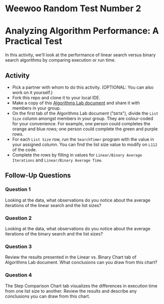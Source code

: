 # Weewoo Random Test Number 2
# Analyzing Algorithm Performance: A Practical Test

In this activity, we'll look at the performance of linear search versus binary search algorithms by comparing execution or run time.

## Activity
- Pick a partner with whom to do this activity. (OPTIONAL: You can also work on it yourself.)
- Fork this repo and clone it to your local IDE.
- Make a copy of this [Algorithms Lab document](https://docs.google.com/spreadsheets/d/1xE6VfEzhNB2kBnPvhfmUMQvLK2y71GGJCClOtkuz7aE/edit?usp=sharing) and share it with members in your group.
- On the first tab of the Algorithms Lab document ("`DATA`"), divide the `List Size` column amongst members in your group. They are colour-coded for your convenience. For example, one person could completes the orange and blue rows; one person could complete the green and purple rows.
- For each `List Size` row, run the `SearchTimer` program with the value in your assigned column. You can find the list size value to modify on `L112` of the code.
- Complete the rows by filling in values for `Linear/Binary Average Iterations` and `Linear/Binary Average Time`.

## Follow-Up Questions

### Question 1
Looking at the data, what observations do you notice about the average iterations of the linear search and the list sizes?

### Question 2
Looking at the data, what observations do you notice about the average iterations of the binary search and the list sizes?

### Question 3
Review the results presented in the Linear vs. Binary Chart tab of Algorithms Lab document.  What conclusions can you draw from this chart?

### Question 4
The Step Comparison Chart tab visualizes the differences in execution time from one list size to another.  Review the results  and describe any conclusions you can draw from this chart.
